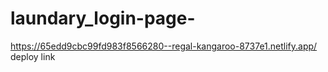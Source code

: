 # laundary_login-page-
https://65edd9cbc99fd983f8566280--regal-kangaroo-8737e1.netlify.app/
deploy link 
